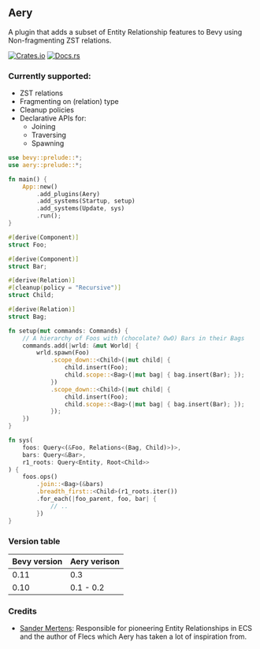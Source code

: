 ## Aery
A plugin that adds a subset of Entity Relationship features to Bevy using Non-fragmenting
ZST relations.

[![Crates.io](https://img.shields.io/crates/v/aery)](https://crates.io/crates/aery)
[![Docs.rs](https://img.shields.io/docsrs/aery)](https://docs.rs/aery/latest/aery/)

### Currently supported:
- ZST relations
- Fragmenting on (relation) type
- Cleanup policies
- Declarative APIs for:
  - Joining
  - Traversing
  - Spawning

```rust
use bevy::prelude::*;
use aery::prelude::*;

fn main() {
    App::new()
        .add_plugins(Aery)
        .add_systems(Startup, setup)
        .add_systems(Update, sys)
        .run();
}

#[derive(Component)]
struct Foo;

#[derive(Component)]
struct Bar;

#[derive(Relation)]
#[cleanup(policy = "Recursive")]
struct Child;

#[derive(Relation)]
struct Bag;

fn setup(mut commands: Commands) {
    // A hierarchy of Foos with (chocolate? OwO) Bars in their Bags
    commands.add(|wrld: &mut World| {
        wrld.spawn(Foo)
            .scope_down::<Child>(|mut child| {
                child.insert(Foo);
                child.scope::<Bag>(|mut bag| { bag.insert(Bar); });
            })
            .scope_down::<Child>(|mut child| {
                child.insert(Foo);
                child.scope::<Bag>(|mut bag| { bag.insert(Bar); });
            });
    })
}

fn sys(
    foos: Query<(&Foo, Relations<(Bag, Child)>)>,
    bars: Query<&Bar>,
    r1_roots: Query<Entity, Root<Child>>
) {
    foos.ops()
        .join::<Bag>(&bars)
        .breadth_first::<Child>(r1_roots.iter())
        .for_each(|foo_parent, foo, bar| {
            // ..
        })
}
```

### Version table
| Bevy version | Aery verison |
|--------------|--------------|
| 0.11         | 0.3          |
| 0.10         | 0.1 - 0.2    |

### Credits
- [Sander Mertens](https://github.com/SanderMertens):
Responsible for pioneering Entity Relationships in ECS and the author of Flecs which Aery has taken 
a lot of inspiration from.
